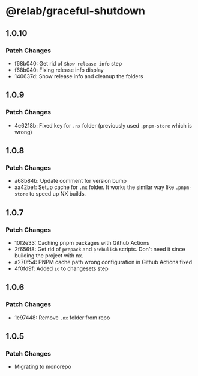 # @relab/graceful-shutdown

## 1.0.10

### Patch Changes

-   f68b040: Get rid of `Show release info` step
-   f68b040: Fixing release info display
-   140637d: Show release info and cleanup the folders

## 1.0.9

### Patch Changes

-   4e6218b: Fixed key for `.nx` folder (previously used `.pnpm-store` which is wrong)

## 1.0.8

### Patch Changes

-   a68b84b: Update comment for version bump
-   aa42bef: Setup cache for `.nx` folder.
    It works the similar way like `.pnpm-store` to speed up NX builds.

## 1.0.7

### Patch Changes

-   10f2e33: Caching pnpm packages with Github Actions
-   2f656f8: Get rid of `prepack` and `prebulish` scripts. Don't need it since building the project with nx.
-   a270f54: PNPM cache path wrong configuration in Github Actions fixed
-   4f0fd9f: Added `id` to changesets step

## 1.0.6

### Patch Changes

-   1e97448: Remove `.nx` folder from repo

## 1.0.5

### Patch Changes

-   Migrating to monorepo
